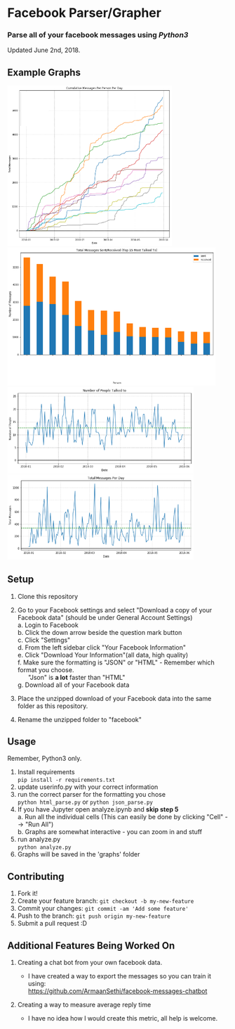 # Facebook Parser/Grapher
### Parse all of your facebook messages using _**Python3**_  
Updated June 2nd, 2018.

## Example Graphs 
<span><img src="graphs/cumulative_messaging_by_day.png" width="375">
<img src="graphs/total_sent_received.png" width="475">
</span>
<img src="graphs/num_people_talked_per_day.png" width="425">
<img src="graphs/total_messages_per_day.png" width="425">


## Setup
1. Clone this repository
2. Go to your Facebook settings and select "Download a copy of your Facebook data" (should be under General Account Settings)  
  a. Login to Facebook  
  b. Click the down arrow beside the question mark button  
  c. Click "Settings"  
  d. From the left sidebar click "Your Facebook Information"  
  e. Click "Download Your Information"(all data, high quality)  
  f. Make sure the formatting is "JSON" or "HTML" - Remember which format you choose.  
  &nbsp;&nbsp;&nbsp;&nbsp;&nbsp;&nbsp;"Json" is __a lot__ faster than "HTML"  
  g. Download all of your Facebook data  
  
3. Place the unzipped download of your Facebook data into the same folder as this repository.  
4. Rename the unzipped folder to "facebook"  

## Usage
Remember, Python3 only.  
1. Install requirements  
      `pip install -r requirements.txt`  
2. update userinfo.py with your correct information  
3. run the correct parser for the formatting you chose  
      `python html_parse.py` or `python json_parse.py`
4. If you have Jupyter open analyze.ipynb  and __skip step 5__  
  a. Run all the individual cells (This can easily be done by clicking "Cell" --> "Run All")  
  b. Graphs are somewhat interactive - you can zoom in and stuff  
5. run analyze.py  
      `python analyze.py`  
6. Graphs will be saved in the 'graphs' folder

## Contributing
1. Fork it!
2. Create your feature branch: `git checkout -b my-new-feature`
3. Commit your changes: `git commit -am 'Add some feature'`
4. Push to the branch: `git push origin my-new-feature`
5. Submit a pull request :D

## Additional Features Being Worked On
1. Creating a chat bot from your own facebook data. <br>
    - I have created a way to export the messages so you can train it using: <br>
  https://github.com/ArmaanSethi/facebook-messages-chatbot
  
2. Creating a way to measure average reply time <br>
    - I have no idea how I would create this metric, all help is welcome.
